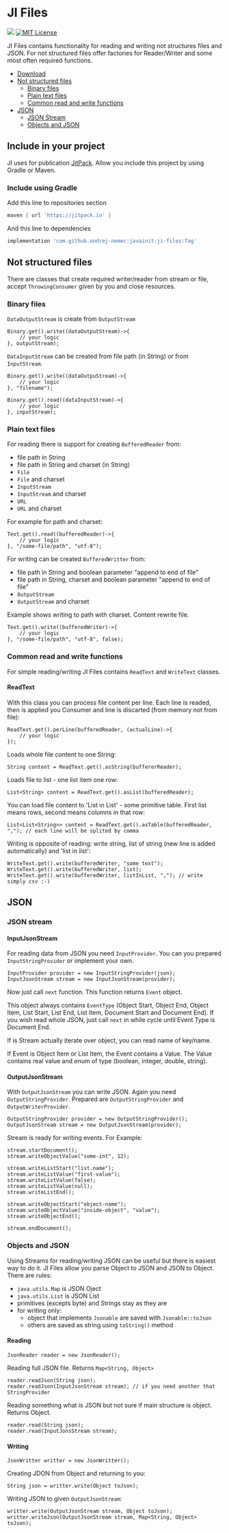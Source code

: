 # JI Files

[![](https://jitpack.io/v/ondrej-nemec/javainit.svg)](https://jitpack.io/#ondrej-nemec/javainit)
[![MIT License](http://img.shields.io/badge/license-MIT-green.svg) ](https://github.com/ondrej-nemec/javainit/blob/master/LICENSE)

JI Files contains functionality for reading and writing not structures files and JSON. For not structured files offer factories for Reader/Writer and some most often required functions.

* [Download](#include-in-your-project)
* [Not structured files](#not-structured-files)
	* [Binary files](#binary-files)
	* [Plain text files](#plain-text-files)
	* [Common read and write functions](#common-read-and-write-functions)
* [JSON](#json)
	* [JSON Stream](#json-stream)
	* [Objects and JSON](#objects-and-json)

## Include in your project

JI uses for publication <a href="https://jitpack.io/">JitPack</a>. Allow you include this project by using Gradle or Maven.

### Include using Gradle

Add this line to repositories section
```gradle
maven { url 'https://jitpack.io' }
```
And this line to dependencies
```gradle
implementation 'com.github.ondrej-nemec:javainit:ji-files:Tag'
```

## Not structured files

There are classes that create required writer/reader from stream or file, accept `ThrowingConsumer` given by you and close resources.

### Binary files

`DataOutputStream` is create from `OutputStream`

```
Binary.get().write((dataOutputStream)->{
	// your logic
}, outputStream);
```

`DataInputStream` can be created from file path (in String) or from `InputStream`.

```
Binary.get().write((dataOutpuStream)->{
	// your logic
}, "filename");

Binary.get().read((dataInputStream)->{
	// your logic
}, inputStream);
```

### Plain text files

For reading there is support for creating `BufferedReader` from:
* file path in String
* file path in String and charset (in String)
* `File`
* `File` and charset
* `InputStream`
* `InputStream` and charset
* `URL`
* `URL` and charset

For example for path and charset:

```
Text.get().read((bufferedReader)->{
	// your logic
}, "/some-file/path", "utf-8");
```

For writing can be created `BufferedWritter` from:

* file path in String and boolean parameter "append to end of file"
* file path in String, charset and boolean parameter "append to end of file"
* `OutputStream`
* `OutputStream` and charset

Example shows writing to path with charset. Content rewrite file.

```
Text.get().write((bufferedWriter)->{
	// your logic
}, "/some-file/path", "utf-8", false);
```

### Common read and write functions

For simple reading/writing JI Files contains `ReadText` and `WriteText` classes.

#### ReadText

With this class you can process file content per line. Each line is readed, then is applied you Consumer and line is discarted (from memory not from file):

```
ReadText.get().perLine(bufferedReader, (actualLine)->{
	// your logic
});
```

Loads whole file content to one String:

```
String content = ReadText.get().asString(buffererReader);
```

Loads file to list - one list item one row:

```
List<String> content = ReadText.get().asList(bufferedReader);
```

You can load file content to 'List in List' - some primitive table. First list means rows, second means columns in that row:

```
List<List<String>> content = ReadText.get().asTable(bufferedReader, ","); // each line will be splited by comma
```

Writing is opposite of reading: write string, list of string (new line is added automatically) and 'list in list':

```
WriteText.get().write(bufferedWriter, "some text");
WriteText.get().write(bufferedWriter, list);
WriteText.get().write(bufferedWriter, listInList, ","); // write simply csv :-)
```

## JSON

### JSON stream

#### InputJsonStream

For reading data from JSON you need `InputProvider`. You can you prepared `InputStringProvider` or implement your own.

```
InputProvider provider = new InputStringProvider(json);
InputJsonStream stream = new InputJsonStream(provider);
```

Now just call `next` function. This function returns `Event` object.

This object always contains `EventType` (Object Start, Object End, Object Item, List Start, List End, List Item, Document Start and Document End). If you wish read whole JSON, just call `next` in while cycle until Event Type is Document End.

If is Stream actually iterate over object, you can read name of key/name.

If Event is Object Item or List Item, the Event contains a Value. The Value contains real value and enum of type (boolean, integer, double, string). 

#### OutputJsonStream

With `OutputJsonStream` you can write JSON. Again you need `OutputStringProvider`. Prepared are `OutputStringProvider` and `OutputWriterProvider`.

```
OutputStringProvider provider = new OutputStringProvider();
OutputJsonStream stream = new OutputJsonStream(provider);
```

Stream is ready for writing events.
For Example:

```
stream.startDocument();
stream.writeObjectValue("some-int", 12);

stream.writeListStart("list.name");
stream.writeListValue("first-value");
stream.writeListValue(false);
stream.writeListValue(null);
stream.writeListEnd();

stream.writeObjectStart("object-name");
stream.writeObjectValue("inside-object", "value");
stream.writeObjectEnd();

stream.endDocument();
```

### Objects and JSON

Using Streams for reading/writing JSON can be useful but there is easiest way to do it. JI Files allow you parse Object to JSON and JSON to Object. There are rules:

* `java.utils.Map` is JSON Oject
* `java.utils.List` is JSON List
* primitives (excepts byte) and Strings stay as they are
* for writing only:
	* object that implements `Jsonable` are saved with `Jsonable::toJson`
	* others are saved as string using `toString()` method

#### Reading

```
JsonReader reader = new JsonReader();
```

Reading full JSON file. Returns `Map<String, Object>`

```
reader.readJson(String json);
reader.readJson(InputJsonStream stream); // if you need another that StringProvider
```

Reading something what is JSON but not sure if main structure is object. Returns Object.

```
reader.read(String json);
reader.read(InputJonsStream stream);
```

#### Writing

```
JsonWritter writter = new JsonWritter();
```

Creating JDON from Object and returning to you:

```
String json = writter.write(Object toJson);
```

Writing JSON to given `OutputJsonStream`:

```
writter.write(OutputJsonStream stream, Object toJson);
writter.writeJson(OutputJsonStream stream, Map<String, Object> toJson);
```